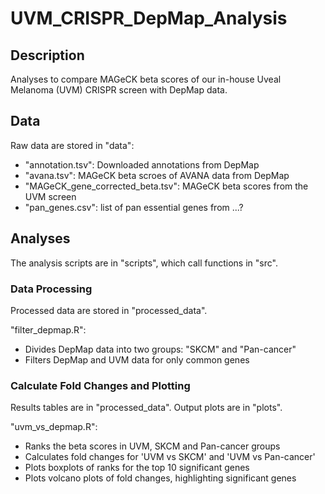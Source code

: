 # UVM_CRISPR_DepMap_Analysis

## Description
Analyses to compare MAGeCK beta scores of our in-house Uveal Melanoma (UVM) CRISPR screen with DepMap data.

## Data
Raw data are stored in "data":
- "annotation.tsv": Downloaded annotations from DepMap
- "avana.tsv": MAGeCK beta scroes of AVANA data from DepMap
- "MAGeCK_gene_corrected_beta.tsv": MAGeCK beta scores from the UVM screen
- "pan_genes.csv": list of pan essential genes from ...?

## Analyses
The analysis scripts are in "scripts", which call functions in "src".
### Data Processing
Processed data are stored in "processed_data".

"filter_depmap.R":
- Divides DepMap data into two groups: "SKCM" and "Pan-cancer"
- Filters DepMap and UVM data for only common genes

### Calculate Fold Changes and Plotting
Results tables are in "processed_data".
Output plots are in "plots".

"uvm_vs_depmap.R":
- Ranks the beta scores in UVM, SKCM and Pan-cancer groups
- Calculates fold changes for 'UVM vs SKCM' and 'UVM vs Pan-cancer'
- Plots boxplots of ranks for the top 10 significant genes
- Plots volcano plots of fold changes, highlighting significant genes

